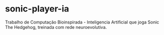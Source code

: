 # sonic-player-ia
Trabalho de Computação Bioinspirada - Inteligencia Artificial que joga Sonic The Hedgehog, treinada com rede neuroevolutiva.
